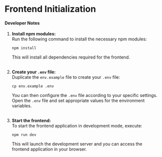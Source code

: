 # Frontend Initialization
#### Developer Notes

1. **Install npm modules:**  
   Run the following command to install the necessary npm modules:
    ```
    npm install
    ```
   This will install all dependencies required for the frontend.<br><br>

2. **Create your `.env` file:**  
   Duplicate the `env.example` file to create your `.env` file:
    ```
    cp env.example .env
    ```
   You can then configure the `.env` file according to your specific settings. Open the `.env` file and set appropriate values for the environment variables. <br><br>

3. **Start the frontend:**  
   To start the frontend application in development mode, execute:
    ```
    npm run dev
    ```
   This will launch the development server and you can access the frontend application in your browser.

